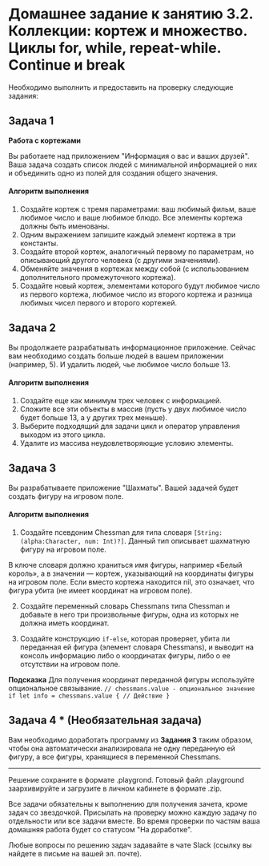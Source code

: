# Домашнее задание к занятию 3.2. Коллекции: кортеж и множество. Циклы for, while, repeat-while. Continue и break

Необходимо выполнить и предоставить на проверку следующие задания:

## Задача 1
**Работа с кортежами**

Вы работаете над приложением "Информация о вас и ваших друзей". Ваша задача создать список людей с минимальной информацией о них и объединить одно из полей для создания общего значения.

#### Алгоритм выполнения
1. Создайте кортеж с тремя параметрами: ваш любимый фильм, ваше любимое число и ваше любимое блюдо. Все элементы кортежа должны быть именованы.
2. Одним выражением запишите каждый элемент кортежа в три константы.
3. Создайте второй кортеж, аналогичный первому по параметрам, но описывающий другого человека (с другими значениями).
4. Обменяйте значения в кортежах между собой (с использованием дополнительного промежуточного кортежа).
5. Создайте новый кортеж, элементами которого будут любимое число из первого кортежа, любимое число из второго кортежа и разница любимых чисел первого и второго кортежей.

## Задача 2
Вы продолжаете разрабатывать информационное приложение. Сейчас вам необходимо создать больше людей в вашем приложении (например, 5). И удалить людей, чье любимое число больше 13.

#### Алгоритм выполнения
1. Создайте еще как минимум трех человек с информацией.
2. Сложите все эти объекты в массив (пусть у двух любимое число будет больше 13, а у других трех меньше).
3. Выберите подходящий для задачи цикл и оператор управления выходом из этого цикла.
4. Удалите из массива неудовлетворяющие условию элементы.


## Задача 3
Вы разрабатываете приложение "Шахматы". Вашей задачей будет создать фигуру на игровом поле. 

#### Алгоритм выполнения

1. Создайте псевдоним Chessman для типа словаря `[String: (alpha:Character, num: Int)?]`. Данный тип описывает шахматную фигуру на игровом поле. 

В ключе словаря должно храниться имя фигуры, например «Белый король», а в значении — кортеж, указывающий на координаты фигуры на игровом поле. Если вместо кортежа находится nil, это означает, что фигура убита (не имеет координат на игровом поле).

2. Создайте переменный словарь Chessmans типа Chessman и добавьте в него три произвольные фигуры, одна из которых не должна иметь координат.

3. Создайте конструкцию `if-else`, которая проверяет, убита ли переданная ей фигура (элемент словаря Chessmans), и выводит на консоль информацию либо о координатах фигуры, либо о ее отсутствии на игровом поле.

**Подсказка**
    Для получения координат переданной фигуры используйте опциональное связывание.
    ```
    // chessmans.value - опциональное значение
    if let info = chessmans.value {
        // Действие
    }
    ```

## Задача 4 * (Необязательная задача)

Вам необходимо доработать программу из **Задания 3** таким образом, чтобы она автоматически анализировала не одну переданную ей фигуру, а все фигуры, хранящиеся в переменной Chessmans.

______________________

Решение сохраните в формате .playgrond. Готовый файл .playground заархивируйте и загрузите в личном кабинете в формате .zip.

Все задачи обязательны к выполнению для получения зачета, кроме задач со звездочкой. Присылать на проверку можно каждую задачу по отдельности или все задачи вместе. Во время проверки по частям ваша домашняя работа будет со статусом "На доработке".

Любые вопросы по решению задач задавайте в чате Slack (ссылку вы найдете в письме на вашей эл. почте).

